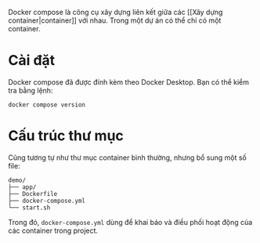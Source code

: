 
Docker compose là công cụ xây dựng liên kết giữa các [[Xây dựng container|container]] với nhau. Trong một dự án có thể chỉ có một container.

# Cài đặt

Docker compose đã được đính kèm theo Docker Desktop. Bạn có thể kiểm tra bằng lệnh:
```shell
docker compose version
```

# Cấu trúc thư mục

Cũng tương tự như thư mục container bình thường, nhưng bổ sung một số file:
```shell
demo/
├── app/
├── Dockerfile
├── docker-compose.yml
└── start.sh
```

Trong đó, `docker-compose.yml` dùng để khai báo và điều phối hoạt động của các container trong project.




